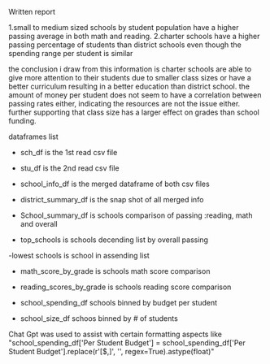 Written report

1.small to medium sized schools by student population have a higher passing average in both math and reading.
2.charter schools have a higher passing percentage of students than district schools even though the spending range per student is similar 

the conclusion i draw from this information is charter schools are able to give more attention to their students due to smaller class sizes or have a better curriculum resulting
 in a better education than district school. the amount of money per student does not seem to have a correlation between passing rates either, indicating the resources are not the issue either. 
further supporting that class size has a larger effect on grades than school funding.



dataframes list

- sch_df 
	is the 1st read csv file

- stu_df
	is the 2nd read csv file

- school_info_df
	is the merged dataframe of both csv files

- district_summary_df 
	is the snap shot of all merged info

- School_summary_df
	is schools comparison of passing :reading, math and overall

- top_schools
	is schools decending list by overall passing

-lowest schools
	is school in assending list

- math_score_by_grade
	is schools math score comparison

- reading_scores_by_grade
	is schools reading score comparison

- school_spending_df
	schools binned by budget per student

- school_size_df
	schoos binned by # of students




Chat Gpt was used to assist with certain formatting aspects like "school_spending_df['Per Student Budget'] = school_spending_df['Per Student Budget'].replace(r'[\$,]', '', regex=True).astype(float)"
